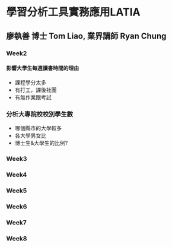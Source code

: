# 學習分析工具實務應用LATIA
## 廖執善 博士 Tom Liao, 	業界講師 Ryan Chung
### Week2
#### 影響大學生每週讀書時間的理由
* 課程學分太多  
* 有打工，課後社團  
* 有無作業跟考試  
### 分析大專院校校別學生數
* 哪個縣市的大學較多  
* 各大學男女比  
* 博士生&大學生的比例?  
### Week3
### Week4
### Week5
### Week6
### Week7
### Week8

